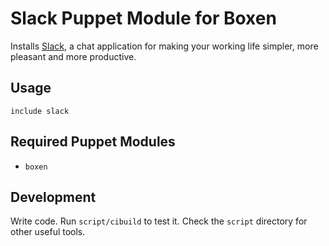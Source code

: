 # Slack Puppet Module for Boxen

Installs [Slack](http://www.slack.com), a chat application for making your working life simpler, more pleasant and more productive.

## Usage

```puppet
include slack
```

## Required Puppet Modules

* `boxen`

## Development

Write code. Run `script/cibuild` to test it. Check the `script` directory for other useful tools.
